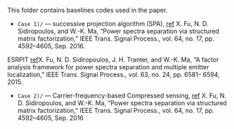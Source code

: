 This folder contains baselines codes used in the paper.
- `Case 1)/` — successive projection algorithm (SPA), [ref](https://ieeexplore.ieee.org/document/7463032) X. Fu, N. D. Sidiropoulos, and W.-K. Ma, “Power spectra separation via
structured matrix factorization,” IEEE Trans. Signal Process., vol. 64,
no. 17, pp. 4592–4605, Sep. 2016.

ESRPIT [ref](https://ieeexplore.ieee.org/document/7175044)X. Fu, N. D. Sidiropoulos, J. H. Tranter, and W.-K. Ma, “A factor
analysis framework for power spectra separation and multiple emitter
localization,” IEEE Trans. Signal Process., vol. 63, no. 24, pp. 6581–
6594, 2015.

- `Case 2)/` — Carrier-frequency-based Compressed sensing, [ref](https://ieeexplore.ieee.org/document/7463032) X. Fu, N. D. Sidiropoulos, and W.-K. Ma, “Power spectra separation via
structured matrix factorization,” IEEE Trans. Signal Process., vol. 64,
no. 17, pp. 4592–4605, Sep. 2016
